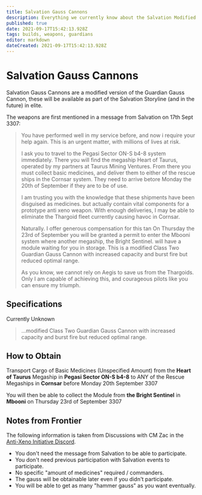 ```yaml
---
title: Salvation Gauss Cannons
description: Everything we currently know about the Salvation Modified Guardian Gauss Cannons
published: true
date: 2021-09-17T15:42:13.928Z
tags: builds, weapons, guardians
editor: markdown
dateCreated: 2021-09-17T15:42:13.928Z
---
```


# Salvation Gauss Cannons
Salvation Gauss Cannons are a modified version of the Guardian Gauss Cannon, these will be available as part of the Salvation Storyline (and in the future) in elite.

The weapons are first mentioned in a message from Salvation on 17th Sept 3307:

> You have performed well in my service before, and now i require your help again. This is an urgent matter, with millions of lives at risk. 
> 
> I ask you to travel to the Pegasi Sector ON-S b4-8 system immediately. There you will find the megaship Heart of Taurus, operated by my partners at Taurus Mining Ventures. From there you must collect basic medicines, and deliver them to either of the rescue ships in the Cornsar system. They need to arrive betore Monday the 20th of September if they are to be of use.
> 
> I am trusting you with the knowledge that these shipments have been disguised as medicines. but actually contain vital components for a prototype anti xeno weapon. With enough deliveries, I may be able to eliminate the Thargoid fleet currently causing havoc in Cornsar.
> 
> Naturally. I offer generous compensation for this tan On Thursday the 23rd of September you will be granted a permit to enter the Mbooni system where another megaship, the Bright Sentinel. will have a module waiting for you in storage. This is a modified Class Two Guardian Gauss Cannon with increased capacity and burst fire but reduced optimal range.
> 
> As you know, we cannot rely on Aegis to save us from the Thargoids. Only I am capable of achieving this, and courageous pilots like you can ensure my triumph.

## Specifications

Currently Unknown

> ...modified Class Two Guardian Gauss Cannon with increased capacity and burst fire but reduced optimal range.

## How to Obtain

Transport Cargo of Basic Medicines (Unspecified Amount) from the **Heart of Taurus** Megaship in **Pegasi Sector ON-S b4-8** to ANY of the Rescue Megaships in **Cornsar** before Monday 20th September 3307

You will then be able to collect the Module from **the Bright Sentinel** in **Mbooni** on Thursday 23rd of September 3307

## Notes from Frontier

The following information is taken from Discussions with CM Zac in the [Anti-Xeno Initiative Discord](https://discord.gg/bqmDxdm).

- You don't need the message from Salvation to be able to participate.
- You don't need previous participation with Salvation events to participate.
- No specific "amount of medicines" required / commanders.
- The gauss will be obtainable later even if you didn't participate.
- You will be able to get as many "hammer gauss" as you want eventually.